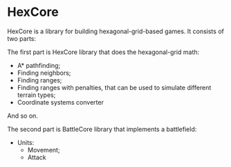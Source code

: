 # HexCore

HexCore is a library for building hexagonal-grid-based games. It consists of two parts:

The first part is HexCore library that does the hexagonal-grid math:
- A* pathfinding;
- Finding neighbors;
- Finding ranges;
- Finding ranges with penalties, that can be used to simulate different terrain types;
- Coordinate systems converter

And so on.

The second part is BattleCore library that implements a battlefield:
- Units: 
  - Movement;
  - Attack